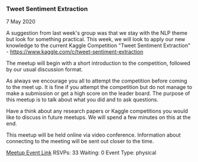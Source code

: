 ### Tweet Sentiment Extraction
7 May 2020

A suggestion from last week's group was that we stay with the NLP theme but look for something practical. This week, we will look to apply our new knowledge to the current Kaggle Competition "Tweet Sentiment Extraction" - https://www.kaggle.com/c/tweet-sentiment-extraction

The meetup will begin with a short introduction to the competition, followed by our usual discussion format.

As always we encourage you all to attempt the competition before coming to the meet up. It is fine if you attempt the competition but do not manage to make a submission or get a high score on the leader board. The purpose of this meetup is to talk about what you did and to ask questions.

Have a think about any research papers or Kaggle competitions you would like to discuss in future meetups. We will spend a few minutes on this at the end.

This meetup will be held online via video conference. Information about connecting to the meeting will be sent out closer to the time.

[Meetup Event Link](https://www.meetup.com/Data-Science-Discussion-Auckland/events/269946902)
RSVPs: 33
Waiting: 0
Event Type: physical
